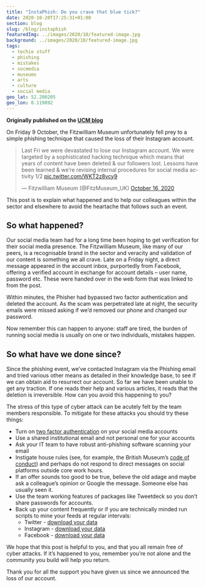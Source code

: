 ```yaml
---
title: "InstaPhish: Do you crave that blue tick?"
date: 2020-10-20T17:25:31+01:00
section: blog
slug: /blog/instaphish
featuredImg: ../images/2020/10/featured-image.jpg
background: ../images/2020/10/featured-image.jpg
tags:
  - techie stuff
  - phishing
  - mistakes
  - socmedia
  - museums
  - arts
  - culture
  - social media
geo_lat: 52.200205 
geo_lon: 0.119892
---
```

**Originally published on the [UCM blog](https://www.museums.cam.ac.uk/blog/2020/10/20/instaphish-do-you-crave-that-blue-tick/)**

On Friday 9 October, the Fitzwilliam Museum unfortunately fell prey to a simple phishing technique that caused the loss of their Instagram account.

<blockquote class="twitter-tweet"><p lang="en" dir="ltr">Last Fri we were devastated to lose our Instagram account. We were targeted by a sophisticated hacking technique which means that years of content have been deleted &amp; our followers lost. Lessons have been learned &amp; we’re revising internal procedures for social media activity 1/2 <a href="https://t.co/WKT2z8vcy9">pic.twitter.com/WKT2z8vcy9</a></p>&mdash; Fitzwilliam Museum (@FitzMuseum_UK) <a href="https://twitter.com/FitzMuseum_UK/status/1317117339696041984?ref_src=twsrc%5Etfw">October 16, 2020</a></blockquote>  

This post is to explain what happened and to help our colleagues within the sector and elsewhere to avoid the heartache that follows such an event.

## So what happened?

Our social media team had for a long time been hoping to get verification for their social media presence. The Fitzwilliam Museum, like many of our peers, is a recognisable brand in the sector and veracity and validation of our content is something we all crave. Late on a Friday night, a direct message appeared in the account inbox, purportedly from Facebook, offering a verified account in exchange for account details – user name, password etc. These were handed over in the web form that was linked to from the post.

Within minutes, the Phisher had bypassed two factor authentication and deleted the account. As the scam was perpetrated late at night, the security emails were missed asking if we’d removed our phone and changed our password.

Now remember this can happen to anyone: staff are tired, the burden of running social media is usually on one or two individuals, mistakes happen.

## So what have we done since?

Since the phishing event, we’ve contacted Instagram via the Phishing email and tried various other means as detailed in their knowledge base, to see if we can obtain aid to resurrect our account. So far we have been unable to get any traction. If one reads their help and various articles, it reads that the deletion is irreversible.
How can you avoid this happening to you?

The stress of this type of cyber attack can be acutely felt by the team members responsible. To mitigate for these attacks you should try these things:

* Turn on [two factor authentication](https://help.instagram.com/566810106808145) on your social media accounts
* Use a shared institutional email and not personal one for your accounts
* Ask your IT team to have robust anti-phishing software scanning your email
* Instigate house rules (see, for example, the British Museum’s [code of conduct](https://www.britishmuseum.org/terms-use/social-media-code-conduct)) and perhaps do not respond to direct messages on social platforms outside core work hours.
* If an offer sounds too good to be true, believe the old adage and maybe ask a colleague’s opinion or Google the message. Someone else has usually seen it.
* Use the team working features of packages like Tweetdeck so you don’t share passwords for accounts.
* Back up your content frequently or if you are technically minded run scripts to mine your feeds at regular intervals:
  * Twitter - [download your data](https://help.twitter.com/en/managing-your-account/how-to-download-your-twitter-archive)
  * Instagram - [download your data](https://help.instagram.com/contact/163695614321277)
  * Facebook - [download your data](https://www.facebook.com/help/466076673571942)

We hope that this post is helpful to you, and that you all remain free of cyber attacks. If it’s happened to you, remember you’re not alone and the community you build will help you return.

Thank you for all the support you have given us since we announced the loss of our account. 